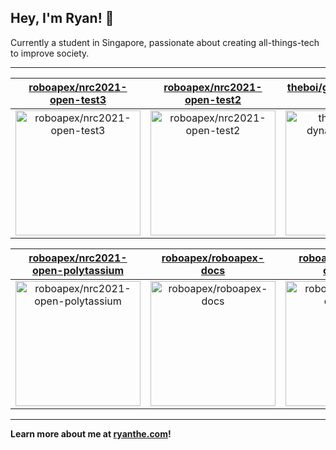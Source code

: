 ## Hey, I'm Ryan! 👋

Currently a student in Singapore, passionate about creating all-things-tech to improve society.

---

| [roboapex/nrc2021-open-test3](https://github.com/roboapex/nrc2021-open-test3) | [roboapex/nrc2021-open-test2](https://github.com/roboapex/nrc2021-open-test2) | [theboi/github-dynamic-readme](https://github.com/theboi/github-dynamic-readme) |
| :-: | :-: | :-: |
| <a href="https://github.com/roboapex/nrc2021-open-test3"><img src="https://github.com/theboi/theboi/raw/main/DISPLAY.jpg" alt="roboapex/nrc2021-open-test3" title="roboapex/nrc2021-open-test3" width="200" height="200"></a> | <a href="https://github.com/roboapex/nrc2021-open-test2"><img src="https://github.com/theboi/theboi/raw/main/DISPLAY.jpg" alt="roboapex/nrc2021-open-test2" title="roboapex/nrc2021-open-test2" width="200" height="200"></a> | <a href="https://github.com/theboi/github-dynamic-readme"><img src="https://github.com/theboi/theboi/raw/main/DISPLAY.jpg" alt="theboi/github-dynamic-readme" title="theboi/github-dynamic-readme" width="200" height="200"></a> |

| [roboapex/nrc2021-open-polytassium](https://github.com/roboapex/nrc2021-open-polytassium) | [roboapex/roboapex-docs](https://github.com/roboapex/roboapex-docs) | [roboapex/nrc2021-open-test](https://github.com/roboapex/nrc2021-open-test) |
| :-: | :-: | :-: |
| <a href="https://github.com/roboapex/nrc2021-open-polytassium"><img src="https://github.com/theboi/theboi/raw/main/DISPLAY.jpg" alt="roboapex/nrc2021-open-polytassium" title="roboapex/nrc2021-open-polytassium" width="200" height="200"></a> | <a href="https://github.com/roboapex/roboapex-docs"><img src="https://github.com/theboi/theboi/raw/main/DISPLAY.jpg" alt="roboapex/roboapex-docs" title="roboapex/roboapex-docs" width="200" height="200"></a> | <a href="https://github.com/roboapex/nrc2021-open-test"><img src="https://github.com/theboi/theboi/raw/main/DISPLAY.jpg" alt="roboapex/nrc2021-open-test" title="roboapex/nrc2021-open-test" width="200" height="200"></a> |



---

**Learn more about me at [ryanthe.com](https://www.ryanthe.com)!**